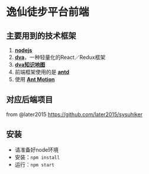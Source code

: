 # 逸仙徒步平台前端

## 主要用到的技术框架
1. **[nodejs](https://nodejs.org/zh-cn/)**
2. **[dva](https://github.com/dvajs/dva)**，一种轻量化的React／Redux框架
3. **[dva知识地图](https://github.com/dvajs/dva-knowledgemap)**
4. 前端框架使用的是 **[antd](https://ant.design/index-cn)**
5. 使用 **[Ant Motion](https://motion.ant.design/)**

## 对应后端项目
from @later2015 https://github.com/later2015/sysuhiker

## 安装
- 请准备好node环境
- 安装：`npm install`
- 运行：`npm start`
